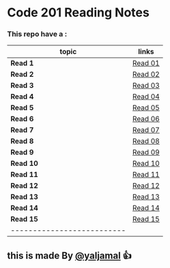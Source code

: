 # Code 201 Reading Notes
### This repo have a :



|topic  | links   |
|------ | --------|
|**Read 1** | [Read 01 ](https://yaljamal.github.io/reading-notes/class-01)|
|**Read 2** | [Read 02](https://yaljamal.github.io/reading-notes/class-02) |
|**Read 3** | [Read 03]() |
|**Read 4** | [Read 04]() |
|**Read 5** | [Read 05]() |
|**Read 6** | [Read 06]() |
|**Read 7** | [Read 07]() |
|**Read 8** | [Read 08]() |
|**Read 9** | [Read 09]() |
|**Read 10** | [Read 10]() |
|**Read 11** | [Read 11]() |
|**Read 12** | [Read 12]() |
|**Read 13** | [Read 13]() |
|**Read 14** | [Read 14]() |
|**Read 15** | [Read 15]() |
|--------------------------|

## this is made By [@yaljamal](https://github.com/yaljamal) :+1:
